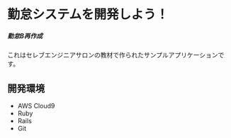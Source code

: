 # 勤怠システムを開発しよう！
##### 勤怠B再作成 #######

これはセレブエンジニアサロンの教材で作られたサンプルアプリケーションです。

## 開発環境

* AWS Cloud9
* Ruby
* Rails
* Git